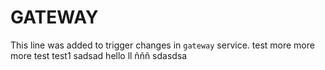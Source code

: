 # GATEWAY

This line was added to trigger changes in `gateway` service.
test
more
more
more
test
test1
sadsad
hello
ll
ñññ
sdasdsa
